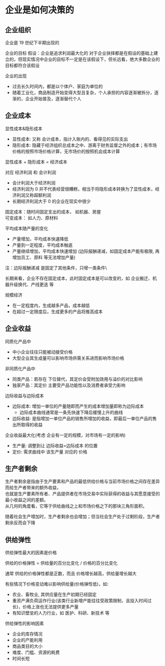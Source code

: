 # 企业是如何决策的

## 企业组织

企业是 19 世纪下半期出现的

企业的目标
假设：企业是追求利润最大化的
对于企业抉择都是在假设的基础上建立的，但现实情况中企业的目标不一定是在该假设下，但长远看，绝大多数企业的目标都符合该假设

企业的出现

- 过去长久时间内，都是以个体户、家庭为单位的
- 随着工业化，商品制造开始变得大型且复杂，个人承担的内容逐渐被拆分，逐渐的，企业开始普及，逐渐替代个人

## 企业成本

显性成本&隐形成本

- 显性成本: 又称 会计成本，指计入账内的、看得见的实际支出
- 隐形成本: 隐藏于经济组织总成本之中、游离于财务监督之外的成本；有市场价格的按照市场价格计算，无市场价的按照机会成本计算

显性成本 + 隐形成本 = 经济成本

对应 经济利润 和 会计利润

- 会计利润大于经济利润
- 经济利润为 0 并不代表经营很糟糕，相当于将隐形成本转换为了显性成本，经济利润又称超额利润
- 长期经济利润大于 0 的企业在现实中很少

固定成本：随时间固定支出的成本， 如机器、房屋 <br/>
可变成本： 如人力、原材料

平均成本随产量的变化

- 产量增加，平均成本快速降低
- 产量到一定程度，平均成本触底
- 产量继续增加，平均成本快速增加 (边际报酬递减，如固定成本产能有极限, 再增加员工、原料 等无法增加产量)

注：边际报酬递减 是固定了其他条件，只增一类条件\

长期来看，企业不存在固定成本，此时固定成本是可以改变的，如 企业搬迁、机器升级换代、产线更迭 等

规模经济

- 在一定程度内，生成越多产品，成本越低
- 在超过一定限度后，生成更多的产品将推高成本

## 企业收益

同质化产品中

- 中小企业往往只能被动接受价格
- 大型企业其生成量可以影响市场供需关系进而影响市场价格

非同质化产品中

- 同类产品：若存在 下位替代，其定价会受附加效用与溢价的对比影响
- 独家产品：其定价 主要受产品功能性以及消费者承受力影响

边际收益与边际成本

- 边际成本: 增加一单位的产量随即而产生的成本增加量即称为边际成本
  - 边际成本曲线通常是一条先快速下降后缓慢上升的曲线
- 边际收益: 是指增加一单位产品的销售所增加的收益，即最后一单位产品的售出所取得的收益

企业收益最大化(考虑 企业有一定的规模，对市场有一定的影响)

- 生产量: 调整到让 边际收益=边际成本 的位置
- 定价: 需求曲线中 该生产量 对应的 价格

## 生产者剩余

生产者剩余是指由于生产要素和产品的最低供给价格与当前市场价格之间存在差异而给生产者带来的额外收益，<br/>
也就是生产要素所有者、产品提供者在市场交易中实际获得的收益与其愿意接受的最小收益之间的差额。<br/>
从几何的角度看，它等于供给曲线之上和市场价格之下的那块三角形面积。

随着社会生产增加时，生产者剩余也会增加；但当社会生产处于过剩阶段，生产者剩余反而会下降

## 供给弹性

供给弹性最大的因素是价格

供给的价格弹性 = 供给量的百分比变化 / 价格的百分比变化

通常 供给的价格弹性都是正数，而且 价格增长越高，供给量增长越大

有些情况下价格变动难以影响供给量(价格弹性低)，如:

- 农业、畜牧业, 其供应量在生产初期已经固定
- 重资产满负荷运作行业(该类行业新增产能往往受政策限制，且投入时间过长)，价格上涨也无法提供更多产量
- 有知识壁垒的人力行业，如 医护、科研、新技术 等

供给弹性的影响因素

- 企业的库存情况
- 企业的产能利用
- 商品类目的大小
- 难度、门槛、资源的耗费
- 时间长短
